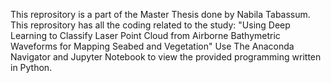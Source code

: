 This reprository is a part of the Master Thesis done by Nabila Tabassum. This reprository has all the coding related to the study: 
"Using Deep Learning to Classify Laser Point Cloud from Airborne Bathymetric Waveforms for Mapping Seabed and Vegetation"
Use The Anaconda Navigator and Jupyter Notebook to view the provided programming written in Python.
